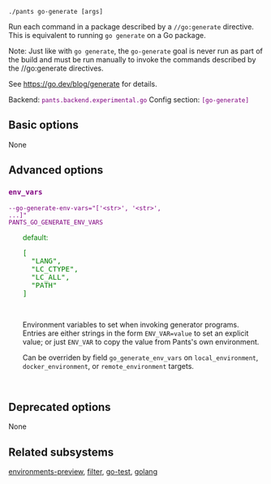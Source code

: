 ```
./pants go-generate [args]
```
Run each command in a package described by a `//go:generate` directive. This is equivalent to running `go generate` on a Go package.

Note: Just like with `go generate`, the `go-generate` goal is never run as part of the build and must be run manually to invoke the commands described by the //go:generate directives.

See https://go.dev/blog/generate for details.

Backend: <span style="color: purple"><code>pants.backend.experimental.go</code></span>
Config section: <span style="color: purple"><code>[go-generate]</code></span>

## Basic options

None

## Advanced options

<div style="color: purple">

### `env_vars`

  <code>--go-generate-env-vars=&quot;['&lt;str&gt;', '&lt;str&gt;', ...]&quot;</code><br>
  <code>PANTS_GO_GENERATE_ENV_VARS</code><br>
</div>
<div style="padding-left: 2em;">
<span style="color: green">default: <pre>[
  "LANG",
  "LC&lowbar;CTYPE",
  "LC&lowbar;ALL",
  "PATH"
]</pre></span>

<br>

Environment variables to set when invoking generator programs. Entries are either strings in the form `ENV_VAR=value` to set an explicit value; or just `ENV_VAR` to copy the value from Pants's own environment.

Can be overriden by field `go_generate_env_vars` on `local_environment`, `docker_environment`, or `remote_environment` targets.
</div>
<br>


## Deprecated options

None


## Related subsystems
[environments-preview](environments-preview.md), [filter](filter.md), [go-test](go-test.md), [golang](golang.md)
